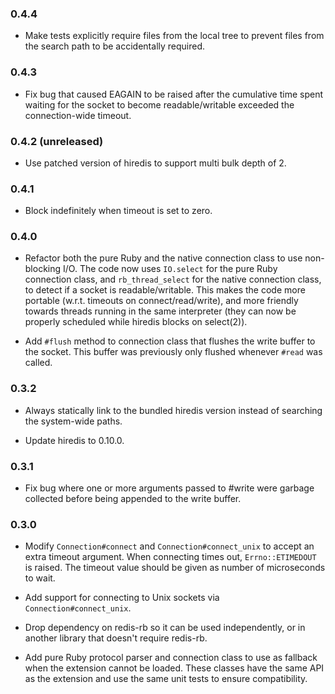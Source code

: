 ### 0.4.4

* Make tests explicitly require files from the local tree to prevent files from
  the search path to be accidentally required.

### 0.4.3

* Fix bug that caused EAGAIN to be raised after the cumulative time spent
  waiting for the socket to become readable/writable exceeded the
  connection-wide timeout.

### 0.4.2 (unreleased)

* Use patched version of hiredis to support multi bulk depth of 2.

### 0.4.1

* Block indefinitely when timeout is set to zero.

### 0.4.0

* Refactor both the pure Ruby and the native connection class to use
  non-blocking I/O. The code now uses `IO.select` for the pure Ruby connection
  class, and `rb_thread_select` for the native connection class, to detect if a
  socket is readable/writable. This makes the code more portable (w.r.t.
  timeouts on connect/read/write), and more friendly towards threads running in
  the same interpreter (they can now be properly scheduled while hiredis blocks
  on select(2)).

* Add `#flush` method to connection class that flushes the write buffer to the
  socket. This buffer was previously only flushed whenever `#read` was called.

### 0.3.2

* Always statically link to the bundled hiredis version instead of searching
  the system-wide paths.

* Update hiredis to 0.10.0.

### 0.3.1

* Fix bug where one or more arguments passed to #write were garbage collected
  before being appended to the write buffer.

### 0.3.0

* Modify `Connection#connect` and `Connection#connect_unix` to accept an extra
  timeout argument. When connecting times out, `Errno::ETIMEDOUT` is raised.
  The timeout value should be given as number of microseconds to wait.

* Add support for connecting to Unix sockets via `Connection#connect_unix`.

* Drop dependency on redis-rb so it can be used independently, or in another
  library that doesn't require redis-rb.

* Add pure Ruby protocol parser and connection class to use as fallback when
  the extension cannot be loaded. These classes have the same API as the
  extension and use the same unit tests to ensure compatibility.

